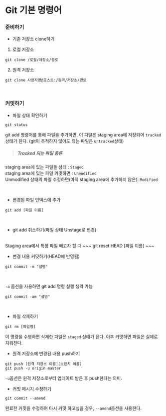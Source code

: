 # Git 기본 명령어
### 준비하기
- 기존 저장소 clone하기
1. 로컬 저장소
~~~
git clone /로컬/저장소/경로
~~~
2. 원격 저장소
~~~
git clone 사용자명@호스트:/원격/저장소/경로
~~~
<br/>

### 커밋하기
- 파일 상태 확인하기
~~~
git status
~~~
git add 명령어를 통해 파일을 추가하면, 이 파일은 staging area에 저장되어 `tracked`상태가 된다. (git이 추적하지 않아도 되는 파일은 `untracked`상태)
>##### Tracked 되는 파일 종류
staging area에 있는 파일들 상태 : `Staged`<br/>
staging area에 있는 파일 커밋하면 : `Unmodified`<br/>
Unmodified 상태의 파일 수정하면(아직 staging area에 추가하지 않은): `Modified`

<br/>

- 변경된 파일 인덱스에 추가
~~~
git add [파일 이름]
~~~
<br/>

- git add 취소하기(파일 상태 Unstage로 변경)
<br/>
Staging area에서 특정 파일 빼고자 할 때
~~~
git reset HEAD [파일 이름]
~~~

- 변경 내용 커밋하기(HEAD에 반영됨)
~~~
git commit -m "설명"
~~~
<br/>

`-a` 옵션을 사용하면 git add 명령 실행 생략 가능
~~~
git commit -am "설명"
~~~
<br/>

- 파일 삭제하기
~~~
git rm [파일명]
~~~
이 명령을 수행하면 삭제한 파일은 `staged` 상태가 된다. 이후 커밋하면 파일은 실제로 지워진다.
<br/>

- 원격 저장소에 변경된 내용 push하기
~~~
git push [원격 저장소 이름][브랜치 이름]
git push -u origin master
~~~
`-u`옵션은 원격 저장소로부터 업데이트 받은 후 push한다는 의미.
<br/>

- 커밋 메시지 수정하기
~~~
git commit --amend
~~~
완료한 커밋을 수정하여 다시 커밋 하고싶을 경우, `--amend`옵션을 사용한다.
